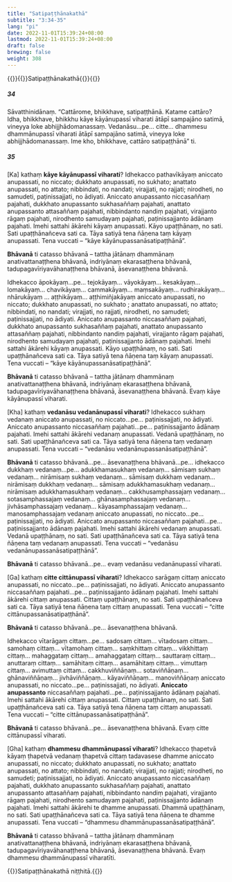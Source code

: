 ```yaml
---
title: "Satipaṭṭhānakathā"
subtitle: "3:34-35"
lang: "pi"
date: 2022-11-01T15:39:24+08:00
lastmod: 2022-11-01T15:39:24+08:00
draft: false
brewing: false
weight: 308
---
```



{{<subtitle>}}{{<suttalink src="ps3.8">}}Satipaṭṭhānakathā{{</suttalink>}}{{</subtitle>}}

##### 34

Sāvatthinidānaṃ. “Cattārome, bhikkhave, satipaṭṭhānā. Katame cattāro? Idha, bhikkhave, bhikkhu kāye kāyānupassī viharati ātāpī sampajāno satimā, vineyya loke abhijjhādomanassaṃ. Vedanāsu…pe… citte… dhammesu dhammānupassī viharati ātāpī sampajāno satimā, vineyya loke abhijjhādomanassaṃ. Ime kho, bhikkhave, cattāro satipaṭṭhānā” ti.

##### 35

[Ka] kathaṃ **kāye kāyānupassī viharati**? Idhekacco pathavīkāyaṃ aniccato anupassati, no niccato; dukkhato anupassati, no sukhato; anattato anupassati, no attato; nibbindati, no nandati; virajjati, no rajjati; nirodheti, no samudeti, paṭinissajjati, no ādiyati. Aniccato anupassanto niccasaññaṃ pajahati, dukkhato anupassanto sukhasaññaṃ pajahati, anattato anupassanto attasaññaṃ pajahati, nibbindanto nandiṃ pajahati, virajjanto rāgaṃ pajahati, nirodhento samudayaṃ pajahati, paṭinissajjanto ādānaṃ pajahati. Imehi sattahi ākārehi kāyaṃ anupassati. Kāyo upaṭṭhānaṃ, no sati. Sati upaṭṭhānañceva sati ca. Tāya satiyā tena ñāṇena taṃ kāyaṃ anupassati. Tena vuccati – “kāye kāyānupassanāsatipaṭṭhānā”.

**Bhāvanā** ti catasso bhāvanā – tattha jātānaṃ dhammānaṃ anativattanaṭṭhena bhāvanā, indriyānaṃ ekarasaṭṭhena bhāvanā, tadupagavīriyavāhanaṭṭhena bhāvanā, āsevanaṭṭhena bhāvanā.

Idhekacco āpokāyaṃ…pe… tejokāyaṃ… vāyokāyaṃ… kesakāyaṃ… lomakāyaṃ… chavikāyaṃ… cammakāyaṃ… maṃsakāyaṃ… rudhirakāyaṃ… nhārukāyaṃ … aṭṭhikāyaṃ… aṭṭhimiñjakāyaṃ aniccato anupassati, no niccato; dukkhato anupassati, no sukhato ; anattato anupassati, no attato; nibbindati, no nandati; virajjati, no rajjati, nirodheti, no samudeti; paṭinissajjati, no ādiyati. Aniccato anupassanto niccasaññaṃ pajahati, dukkhato anupassanto sukhasaññaṃ pajahati, anattato anupassanto attasaññaṃ pajahati, nibbindanto nandiṃ pajahati, virajjanto rāgaṃ pajahati, nirodhento samudayaṃ pajahati, paṭinissajjanto ādānaṃ pajahati. Imehi sattahi ākārehi kāyaṃ anupassati. Kāyo upaṭṭhānaṃ, no sati. Sati upaṭṭhānañceva sati ca. Tāya satiyā tena ñāṇena taṃ kāyaṃ anupassati. Tena vuccati – “kāye kāyānupassanāsatipaṭṭhānā”.

**Bhāvanā** ti catasso bhāvanā – tattha jātānaṃ dhammānaṃ anativattanaṭṭhena bhāvanā, indriyānaṃ ekarasaṭṭhena bhāvanā, tadupagavīriyavāhanaṭṭhena bhāvanā, āsevanaṭṭhena bhāvanā. Evaṃ kāye kāyānupassī viharati.

[Kha] kathaṃ **vedanāsu vedanānupassī viharati**? Idhekacco sukhaṃ vedanaṃ aniccato anupassati, no niccato…pe… paṭinissajjati, no ādiyati. Aniccato anupassanto niccasaññaṃ pajahati…pe… paṭinissajjanto ādānaṃ pajahati. Imehi sattahi ākārehi vedanaṃ anupassati. Vedanā upaṭṭhānaṃ, no sati. Sati upaṭṭhānañceva sati ca. Tāya satiyā tena ñāṇena taṃ vedanaṃ anupassati. Tena vuccati – “vedanāsu vedanānupassanāsatipaṭṭhānā”.

**Bhāvanā** ti catasso bhāvanā…pe… āsevanaṭṭhena bhāvanā…pe… idhekacco dukkhaṃ vedanaṃ…pe… adukkhamasukhaṃ vedanaṃ… sāmisaṃ sukhaṃ vedanaṃ… nirāmisaṃ sukhaṃ vedanaṃ… sāmisaṃ dukkhaṃ vedanaṃ… nirāmisaṃ dukkhaṃ vedanaṃ… sāmisaṃ adukkhamasukhaṃ vedanaṃ… nirāmisaṃ adukkhamasukhaṃ vedanaṃ… cakkhusamphassajaṃ vedanaṃ… sotasamphassajaṃ vedanaṃ… ghānasamphassajaṃ vedanaṃ… jivhāsamphassajaṃ vedanaṃ… kāyasamphassajaṃ vedanaṃ… manosamphassajaṃ vedanaṃ aniccato anupassati, no niccato…pe… paṭinissajjati, no ādiyati. Aniccato anupassanto niccasaññaṃ pajahati…pe… paṭinissajjanto ādānaṃ pajahati. Imehi sattahi ākārehi vedanaṃ anupassati. Vedanā upaṭṭhānaṃ, no sati. Sati upaṭṭhānañceva sati ca. Tāya satiyā tena ñāṇena taṃ vedanaṃ anupassati. Tena vuccati – “vedanāsu vedanānupassanāsatipaṭṭhānā”.

**Bhāvanā** ti catasso bhāvanā…pe… evaṃ vedanāsu vedanānupassī viharati.

[Ga] kathaṃ **citte cittānupassī viharati**? Idhekacco sarāgaṃ cittaṃ aniccato anupassati, no niccato…pe… paṭinissajjati, no ādiyati. Aniccato anupassanto niccasaññaṃ pajahati…pe… paṭinissajjanto ādānaṃ pajahati. Imehi sattahi ākārehi cittaṃ anupassati. Cittaṃ upaṭṭhānaṃ, no sati. Sati upaṭṭhānañceva sati ca. Tāya satiyā tena ñāṇena taṃ cittaṃ anupassati. Tena vuccati – “citte cittānupassanāsatipaṭṭhānā”.

**Bhāvanā** ti catasso bhāvanā…pe… āsevanaṭṭhena bhāvanā.

Idhekacco vītarāgaṃ cittaṃ…pe… sadosaṃ cittaṃ… vītadosaṃ cittaṃ… samohaṃ cittaṃ… vītamohaṃ cittaṃ… saṃkhittaṃ cittaṃ… vikkhittaṃ cittaṃ… mahaggataṃ cittaṃ… amahaggataṃ cittaṃ… sauttaraṃ cittaṃ… anuttaraṃ cittaṃ… samāhitaṃ cittaṃ… asamāhitaṃ cittaṃ… vimuttaṃ cittaṃ… avimuttaṃ cittaṃ… cakkhuviññāṇaṃ… sotaviññāṇaṃ… ghānaviññāṇaṃ… jivhāviññāṇaṃ… kāyaviññāṇaṃ… manoviññāṇaṃ aniccato anupassati, no niccato…pe… paṭinissajjati, no ādiyati. **Aniccato anupassanto** niccasaññaṃ pajahati…pe… paṭinissajjanto ādānaṃ pajahati. Imehi sattahi ākārehi cittaṃ anupassati. Cittaṃ upaṭṭhānaṃ, no sati. Sati upaṭṭhānañceva sati ca. Tāya satiyā tena ñāṇena taṃ cittaṃ anupassati. Tena vuccati – “citte cittānupassanāsatipaṭṭhānā”.

**Bhāvanā** ti catasso bhāvanā…pe… āsevanaṭṭhena bhāvanā. Evaṃ citte cittānupassī viharati.

[Gha] kathaṃ **dhammesu dhammānupassī viharati**? Idhekacco ṭhapetvā kāyaṃ ṭhapetvā vedanaṃ ṭhapetvā cittaṃ tadavasese dhamme aniccato anupassati, no niccato; dukkhato anupassati, no sukhato; anattato anupassati, no attato; nibbindati, no nandati; virajjati, no rajjati; nirodheti, no samudeti; paṭinissajjati, no ādiyati. Aniccato anupassanto niccasaññaṃ pajahati, dukkhato anupassanto sukhasaññaṃ pajahati, anattato anupassanto attasaññaṃ pajahati, nibbindanto nandiṃ pajahati, virajjanto rāgaṃ pajahati, nirodhento samudayaṃ pajahati, paṭinissajjanto ādānaṃ pajahati. Imehi sattahi ākārehi te dhamme anupassati. Dhammā upaṭṭhānaṃ, no sati. Sati upaṭṭhānañceva sati ca. Tāya satiyā tena ñāṇena te dhamme anupassati. Tena vuccati – “dhammesu dhammānupassanāsatipaṭṭhānā”.

**Bhāvanā** ti catasso bhāvanā – tattha jātānaṃ dhammānaṃ anativattanaṭṭhena bhāvanā, indriyānaṃ ekarasaṭṭhena bhāvanā, tadupagavīriyavāhanaṭṭhena bhāvanā, āsevanaṭṭhena bhāvanā. Evaṃ dhammesu dhammānupassī viharatīti.

{{<eof>}}Satipaṭṭhānakathā niṭṭhitā.{{</eof>}}